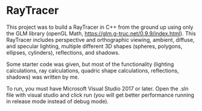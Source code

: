 # RayTracer

This project was to build a RayTracer in C++ from the ground up using only the GLM library (openGL Math, https://glm.g-truc.net/0.9.9/index.html). This RayTracer includes perspective and orthographic viewing, ambient, diffuse, and specular lighting, multiple different 3D shapes (spheres, polygons, ellipses, cylinders), reflections, and shadows.

Some starter code was given, but most of the functionality (lighting calculations, ray calculations, quadric shape calculations, reflections, shadows) was written by me.

To run, you must have Microsoft Visual Studio 2017 or later. Open the .sln file with visual studio and click run (you will get better performance running in release mode instead of debug mode).
